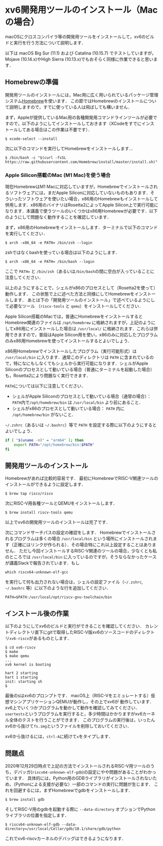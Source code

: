 # xv6開発用ツールのインストール（Macの場合）

macOSにクロスコンパイラ等の開発用ツールをインストールして，xv6のビルドと実行を行う方法について説明します．

以下は macOS Big Sur (11.1) および Catalina (10.15.7) でテストしていますが，Mojave (10.14.x)やHigh Sierra (10.13.x)でもおそらく同様に作業できると思います．

## Homebrewの準備

開発用ツールのインストールには，Mac用に広く用いられているパッケージ管理システム[Homebrew](https://brew.sh)を使います．
この節ではHomebrewのインストールについて説明しますので，すでに使っている人は飛ばしても構いません．

まず，Appleが提供しているMac用の各種開発用コマンドラインツールが必要ですので，以下のようにしてインストールしておきます（XCodeをすでにインストールしてある場合はこの作業は不要です）．
```console
$ xcode-select --install
```
次に以下のコマンドを実行してHomebrewをインストールします．．
```console
$ /bin/bash -c "$(curl -fsSL https://raw.githubusercontent.com/Homebrew/install/master/install.sh)"
```

### Apple Silicon搭載のMac (M1 Mac)を使う場合

現在HomebrewはM1 Macに対応していますが，Homebrewでインストールされるソフトウェアには，まだApple Siliconに対応していないものもあります．そういったソフトウェアを使いたい場合，x86用のHomebrewもインストールして併用します．x86用のバイナリはRosetta2によってApple Silicon上で実行可能になります．本講義で使うツールのいくつかはx86用Homebrewが必要です．以下のようにして問題なく動作することを確認しています．

まず，x86用のHomebrewをインストールします．ターミナルで以下のコマンドを実行してください．
```console
$ arch -x86_64 -e PATH= /bin/zsh --login
```
zshではなくbashを使っている場合は以下のようにします．
```console
$ arch -x86_64 -e PATH= /bin/bash --login
```
ここで `PATH=` と `/bin/zsh`（あるいは`/bin/bash`の間に空白が入っていることに注意してください．

以上のようにすることで，シェルがx86のプロセスとして（Rosetta2を使って）動作します．
この状態で上に述べた方法と同様にしてHomebrewをインストールします．
あとは下の「開発用ツールのインストール」で述べているようにして必要なツール （`riscv-tools` と `qemu`）をインストールしてください．

Apple Silicon搭載のMacでは，普通にHomebrewをインストールするとHomebrew関連のファイルは `/opt/homebrew` に格納されますが，上記のようにしてx86用にインストールした場合は `/usr/local/` に格納されます．これらは併用できますので，普段はApple Silicon用を使い，x86のみに対応したプログラムのみx86用Homebrewを使ってインストールするとよいでしょう．

x86用Homebrewでインストールしたプログラム（実行可能形式）は `/usr/local/bin` に入ります．通常このディレクトリは `PATH` に含まれているので，特になにもしなくてもシェルから実行可能になります．シェルがApple Siliconのプロセスとして動いている場合（普通にターミナルを起動した場合）も，Rosetta2により問題なく実行できます．

`PATH`については以下に注意してください．
* シェルがApple Siliconのプロセスとして動いている場合（通常の場合）：`PATH`内で`/opt/homebrew/bin` は `/usr/local/bin` より前にあること．
* シェルがx86のプロセスとして動いている場合： `PATH` 内に `/opt/homebrew/bin` がないこと．

`~/.zshrc`（あるいは `~/.bashrc`）等で `PATH` を設定する際に以下のようにするとよいでしょう．

```sh
if [ "$(uname -m)" = "arm64" ]; then
    export PATH="/opt/homebrew/bin:$PATH"
fi
```

## 開発用ツールのインストール

Homebrewがあれば比較的容易です．
最初にHomebrewでRISC-V関連ツールのインストールができるように設定します．
```console
$ brew tap riscv/riscv
```

次にRISC-V用各種ツールとQEMUをインストールします．
```console
$ brew install riscv-tools qemu
```
以上でxv6の開発用ツールのインストールは完了です．

次にコマンドサーチパスの設定の確認をします．
Homebrewでインストールされるプログラムは多くの場合 `/usr/local/bin` という場所にインストールされます（正確にはリンクが作られる）．その場合特にこれ以上設定することはありません．
ただし今回インストールするRISC-V関連のツールの場合，少なくとも私のところでは `/usr/local/bin` に入っているのですが，そうならなかったケースが講義Slackで報告されています．もし
```
which riscv64-unknown-elf-gcc
```
を実行して何も出力されない場合は，シェルの設定ファイル（`~/.zshrc`, `~/.bashrc` 等）に以下のような行を追加してください．
```
PATH=$PATH:/usr/local/opt/riscv-gnu-toolchain/bin
```

## インストール後の作業

以下のようにしてxv6のビルドと実行ができることを確認してください．
カレントディレクトリ直下にgitで取得したRISC-V版xv6のソースコードのディレクトリ`xv6-riscv`があるものとします．

```console
$ cd xv6-riscv
$ make
$ make qemu
...
xv6 kernel is booting

hart 2 starting
hart 1 starting
init: starting sh
$ 
```
最後の`$`はxv6のプロンプトです．
macOS上（RISC-Vをエミュレートする）仮想マシンアプリケーションQEMUが動作し，その上でxv6が
動作しています．
xv6上でいくつかプログラムを動かして動作を確認してみてください．
`usertests`というプログラムを実行すると，多少時間はかかりますがxv6カーネル全体のテストを行うことができます．
このプログラムの実行後は，いったんxv6から抜けて`fs.img`というファイルを削除しておいてください．

xv6から抜けるには，`ctrl-A`に続けて`x`をタイプします．

## 問題点
2020年12月29日時点で上記の方法でインストールされるRISC-V用ツールのうち，デバッガ(`riscv64-unknown-elf-gdb`)の設定にやや問題があることがわかっています．
具体的には，Python用のGDBライブラリがインストールされないため，（Pythonによる支援が必要な）一部のコマンドの実行に問題が生じます．
これを回避するには，まずHomebrewでgdbをインストールします．
```console
$ brew install gdb
```
そしてRISC-V用のgdbを起動する際に `--data-directory` オプションでPythonライブラリの位置を指定します．
```console
$ riscv64-unknown-elf-gdb --data-directory=/usr/local/Cellar/gdb/10.1/share/gdb/python
```
これでxv6-riscvカーネルのデバッグはできるようになります．

